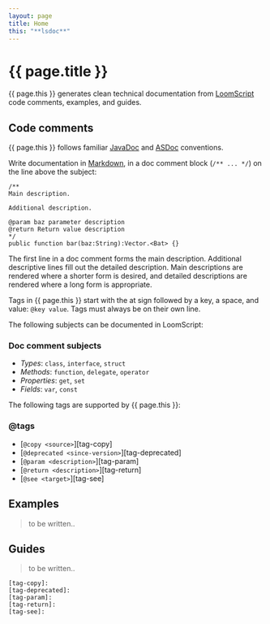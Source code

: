 ```yaml
---
layout: page
title: Home
this: "**lsdoc**"
---
```


# {{ page.title }}

{{ page.this }} generates clean technical documentation from [LoomScript][loomscript] code comments, examples, and guides.

## Code comments

{{ page.this }} follows familiar [JavaDoc][javadoc] and [ASDoc][asdoc] conventions.

Write documentation in [Markdown][markdown], in a doc comment block (`/** ... */`) on the line above the subject:

```as3
/**
Main description.

Additional description.

@param baz parameter description
@return Return value description
*/
public function bar(baz:String):Vector.<Bat> {}
```

The first line in a doc comment forms the main description. Additional descriptive lines fill out the detailed description.
Main descriptions are rendered where a shorter form is desired, and detailed descriptions are rendered where a long form is appropriate.

Tags in {{ page.this }} start with the at sign followed by a key, a space, and value: `@key value`. Tags must always be on their own line.


The following subjects can be documented in LoomScript:

### Doc comment subjects

- _Types_: `class`, `interface`, `struct`
- _Methods_: `function`, `delegate`, `operator`
- _Properties_: `get`, `set`
- _Fields_: `var`, `const`

The following tags are supported by {{ page.this }}:

### @tags

- [`@copy <source>`][tag-copy]
- [`@deprecated <since-version>`][tag-deprecated]
- [`@param <description>`][tag-param]
- [`@return <description>`][tag-return]
- [`@see <target>`][tag-see]


## Examples

> to be written..


## Guides

> to be written..

```
[tag-copy]:
[tag-deprecated]:
[tag-param]:
[tag-return]:
[tag-see]:
```

[asdoc]: http://help.adobe.com/en_US/flex/using/WSd0ded3821e0d52fe1e63e3d11c2f44bb7b-7fed.html "Creating ASDoc comments in ActionScript"
[javadoc]: http://www.oracle.com/technetwork/java/javase/documentation/index-137868.html "How to Write Doc Comments for the Javadoc Tool"
[loomscript]: https://github.com/LoomSDK/LoomSDK "The Loom SDK, a native mobile app and game framework"
[markdown]: https://guides.github.com/features/mastering-markdown/ "Markdown is a lightweight markup language with plain text formatting syntax"
